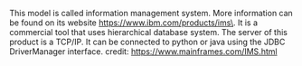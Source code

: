 This model is called information management system. More information can be found on its website https://www.ibm.com/products/ims\.
It is a commercial tool that uses hierarchical database system.
The server of this product is a TCP/IP.
It can be connected to python or java using the JDBC DriverManager interface.
credit: https://www.mainframes.com/IMS.html
